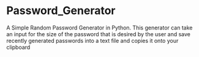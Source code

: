 # Password_Generator
A Simple Random Password Generator in Python. This generator can take an input for the size of the password that is desired by the user and save recently generated passwords into a text file and copies it onto your clipboard
